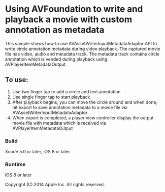 # Using AVFoundation to write and playback a movie with custom annotation as metadata

This sample shows how to use AVAssetWriterInputMetadataAdaptor API to write circle annotation metadata during video playback. The captured movie file has video, audio and metadata track. The metadata track contains circle annotation which is vended during playback using AVPlayerItemMetadataOutput.

## To use:
1. Use two finger tap to add a circle and text annotation
2. Use single finger tap to start playback
3. After playback begins, you can move the circle around and when done, hit export to save annotation metadata to a movie file via AVAssetWriterInputMetadataAdaptor
4. When export is completed, a player view controller display the output movie file with metadata which is received via AVPlayerItemMetadataOutput

### Build

Xcode 5.0 or later, iOS 8 or later

### Runtime

iOS 8 or later

Copyright (C) 2014 Apple Inc. All rights reserved.
